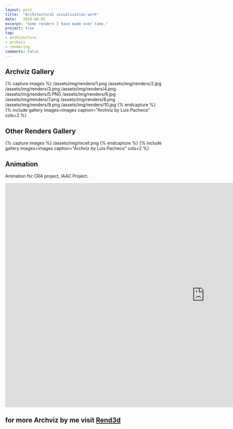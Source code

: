 ```yaml
---
layout: post
title:  "Architectural visualization work"
date:   2020-06-01
excerpt: "Some renders I have made over time."
project: true
tag:
- architecture
- archviz
- rendering
comments: False
---
```


## Archviz Gallery

{% capture images %}
    /assets/img/renders/1.png
    /assets/img/renders/2.jpg
    /assets/img/renders/3.png
    /assets/img/renders/4.png
    /assets/img/renders/5.PNG
    /assets/img/renders/6.jpg
    /assets/img/renders/7.png
    /assets/img/renders/8.png
    /assets/img/renders/9.png
    /assets/img/renders/10.jpg
{% endcapture %}
{% include gallery images=images caption="Archviz by Luis Pacheco" cols=2 %}

## Other Renders Gallery
{% capture images %}
    /assets/img/mcell.png
{% endcapture %}
{% include gallery images=images caption="Archviz by Luis Pacheco" cols=2 %}

## Animation
Animation for CRA project,  IAAC Project.

<iframe width="1280" height="720" src="https://www.youtube.com/embed/yIkp-MR9rDQ" frameborder="0" allow="accelerometer; autoplay; clipboard-write; encrypted-media; gyroscope; picture-in-picture" allowfullscreen></iframe>

## for more Archviz by me visit [Rend3d]([https://rend3d.com)
